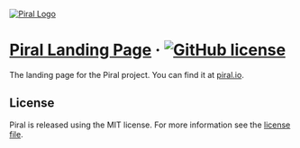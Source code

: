 [![Piral Logo](https://github.com/smapiot/piral/raw/master/docs/assets/logo.png)](https://piral.io)

# [Piral Landing Page](https://piral.io) &middot; [![GitHub license](https://img.shields.io/badge/license-MIT-blue.svg)](https://github.com/smapiot/piral/blob/master/LICENSE)

The landing page for the Piral project. You can find it at [piral.io](https://piral.io).

## License

Piral is released using the MIT license. For more information see the [license file](./LICENSE).
